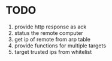 # TODO

1. provide http response as ack
2. status the remote computer
3. get ip of remote from arp table
4. provide functions for multiple targets
5. target trusted ips from whitelist
